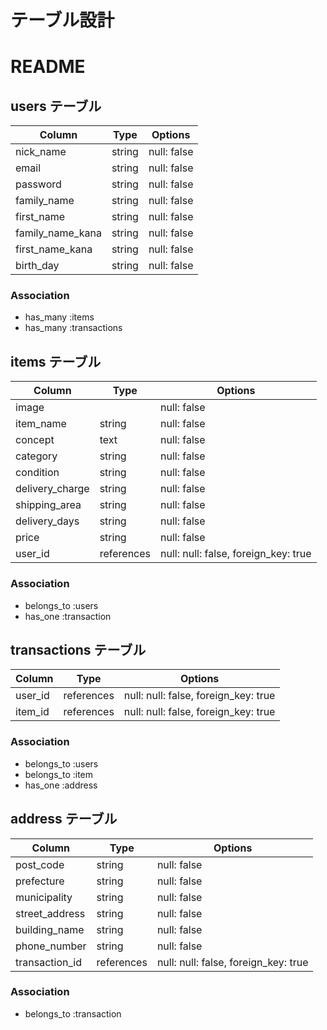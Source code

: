 # テーブル設計
# README

## users テーブル

| Column                  | Type   | Options     |
| ------------------      | ------ | ----------- |
| nick_name               | string | null: false |
| email                   | string | null: false |
| password                | string | null: false |
| family_name             | string | null: false |
| first_name              | string | null: false |
| family_name_kana        | string | null: false |
| first_name_kana         | string | null: false |
| birth_day               | string | null: false |

### Association
- has_many :items
- has_many :transactions


## items テーブル

| Column               | Type       | Options                              |
| ------               | ------     | -------------------------------      |
| image                |            | null: false                          | 
| item_name            | string     | null: false                          |
| concept              | text       | null: false                          |
| category             | string     | null: false                          |
| condition            | string     | null: false                          |
| delivery_charge      | string     | null: false                          |
| shipping_area        | string     | null: false                          |
| delivery_days        | string     | null: false                          |
| price                | string     | null: false                          |
| user_id              | references | null: null: false, foreign_key: true |

### Association
- belongs_to :users
- has_one :transaction


## transactions テーブル

| Column               | Type       | Options                              |
| ------               | ------     | -------------------------------      |
| user_id              | references | null: null: false, foreign_key: true |
| item_id              | references | null: null: false, foreign_key: true |

### Association
- belongs_to :users
- belongs_to :item
- has_one :address


## address テーブル

| Column               | Type       | Options                              |
| ------               | ------     | -------------------------------      |
| post_code            | string     | null: false                          |
| prefecture           | string     | null: false                          |
| municipality         | string     | null: false                          |
| street_address       | string     | null: false                          |
| building_name        | string     | null: false                          |
| phone_number         | string     | null: false                          |
| transaction_id       | references | null: null: false, foreign_key: true |

### Association
- belongs_to :transaction

